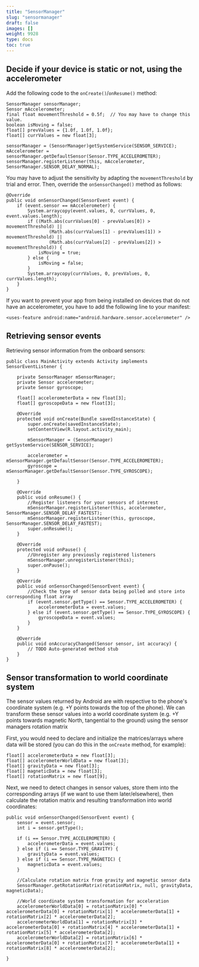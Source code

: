 ```yaml
---
title: "SensorManager"
slug: "sensormanager"
draft: false
images: []
weight: 9928
type: docs
toc: true
---
```


## Decide if your device is static or not, using the accelerometer
Add the following code to the `onCreate()`/`onResume()` method:

    SensorManager sensorManager;
    Sensor mAccelerometer;
    final float movementThreshold = 0.5f;  // You may have to change this value.
    boolean isMoving = false;
    float[] prevValues = {1.0f, 1.0f, 1.0f};
    float[] currValues = new float[3];
    
    sensorManager = (SensorManager)getSystemService(SENSOR_SERVICE);
    mAccelerometer = sensorManager.getDefaultSensor(Sensor.TYPE_ACCELEROMETER);
    sensorManager.registerListener(this, mAccelerometer, SensorManager.SENSOR_DELAY_NORMAL);
  
You may have to adjust the sensitivity by adapting the `movementThreshold` by trial and error. Then, override the `onSensorChanged()` method as follows:

    @Override
    public void onSensorChanged(SensorEvent event) {
        if (event.sensor == mAccelerometer) {
            System.arraycopy(event.values, 0, currValues, 0, event.values.length);
            if ((Math.abs(currValues[0] - prevValues[0]) > movementThreshold) ||
                    (Math.abs(currValues[1] - prevValues[1]) > movementThreshold) ||
                    (Math.abs(currValues[2] - prevValues[2]) > movementThreshold)) {
                isMoving = true;
            } else {
                isMoving = false;
            }
            System.arraycopy(currValues, 0, prevValues, 0, currValues.length);
        }       
    }

If you want to prevent your app from being installed on devices that do not have an accelerometer, you have to add the following line to your manifest:
  
    <uses-feature android:name="android.hardware.sensor.accelerometer" />

## Retrieving sensor events
Retrieving sensor information from the onboard sensors:

    public class MainActivity extends Activity implements SensorEventListener {
     
        private SensorManager mSensorManager;
        private Sensor accelerometer;
        private Sensor gyroscope;

        float[] accelerometerData = new float[3];
        float[] gyroscopeData = new float[3];
     
        @Override
        protected void onCreate(Bundle savedInstanceState) {
            super.onCreate(savedInstanceState);
            setContentView(R.layout.activity_main);
     
            mSensorManager = (SensorManager) getSystemService(SENSOR_SERVICE);
     
            accelerometer = mSensorManager.getDefaultSensor(Sensor.TYPE_ACCELEROMETER);
            gyroscope = mSensorManager.getDefaultSensor(Sensor.TYPE_GYROSCOPE);
     
        }
     
        @Override
        public void onResume() {
            //Register listeners for your sensors of interest
            mSensorManager.registerListener(this, accelerometer, SensorManager.SENSOR_DELAY_FASTEST);
            mSensorManager.registerListener(this, gyroscope, SensorManager.SENSOR_DELAY_FASTEST);
            super.onResume();
        }
     
        @Override
        protected void onPause() {
            //Unregister any previously registered listeners
            mSensorManager.unregisterListener(this);
            super.onPause();
        }
     
        @Override
        public void onSensorChanged(SensorEvent event) {
            //Check the type of sensor data being polled and store into corresponding float array
            if (event.sensor.getType() == Sensor.TYPE_ACCELEROMETER) {
                accelerometerData = event.values;
            } else if (event.sensor.getType() == Sensor.TYPE_GYROSCOPE) {
                gyroscopeData = event.values; 
            }
        }
     
        @Override
        public void onAccuracyChanged(Sensor sensor, int accuracy) {
            // TODO Auto-generated method stub
        }
    }

## Sensor transformation to world coordinate system
The sensor values returned by Android are with respective to the phone's coordinate system (e.g. +Y points towards the top of the phone). We can transform these sensor values into a world coordinate system (e.g. +Y points towards magnetic North, tangential to the ground) using the sensor managers rotation matrix

First, you would need to declare and initialize the matrices/arrays where data will be stored (you can do this in the `onCreate` method, for example):

    float[] accelerometerData = new float[3];
    float[] accelerometerWorldData = new float[3];
    float[] gravityData = new float[3];
    float[] magneticData = new float[3];
    float[] rotationMatrix = new float[9];

Next, we need to detect changes in sensor values, store them into the corresponding arrays (if we want to use them later/elsewhere), then calculate the rotation matrix and resulting transformation into world coordinates:

    public void onSensorChanged(SensorEvent event) {
        sensor = event.sensor;
        int i = sensor.getType();

        if (i == Sensor.TYPE_ACCELEROMETER) {
            accelerometerData = event.values;
        } else if (i == Sensor.TYPE_GRAVITY) {
            gravityData = event.values;
        } else if (i == Sensor.TYPE_MAGNETIC) {
            magneticData = event.values;
        }

        //Calculate rotation matrix from gravity and magnetic sensor data
        SensorManager.getRotationMatrix(rotationMatrix, null, gravityData, magneticData);
    
        //World coordinate system transformation for acceleration
        accelerometerWorldData[0] = rotationMatrix[0] * accelerometerData[0] + rotationMatrix[1] * accelerometerData[1] + rotationMatrix[2] * accelerometerData[2];
        accelerometerWorldData[1] = rotationMatrix[3] * accelerometerData[0] + rotationMatrix[4] * accelerometerData[1] + rotationMatrix[5] * accelerometerData[2];
        accelerometerWorldData[2] = rotationMatrix[6] * accelerometerData[0] + rotationMatrix[7] * accelerometerData[1] + rotationMatrix[8] * accelerometerData[2];

    }

